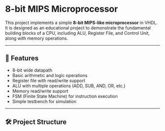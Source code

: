 # 8-bit MIPS Microprocessor

This project implements a simple **8-bit MIPS-like microprocessor** in VHDL.  
It is designed as an educational project to demonstrate the fundamental building blocks of a CPU, including ALU, Register File, and Control Unit, along with memory operations.

---

## 🚀 Features
- 8-bit wide datapath
- Basic arithmetic and logic operations
- Register file with read/write support
- ALU with multiple operations (ADD, SUB, AND, OR, etc.)
- Memory read/write support
- FSM (Finite State Machine) for instruction execution
- Simple testbench for simulation

---

## 🛠️ Project Structure

